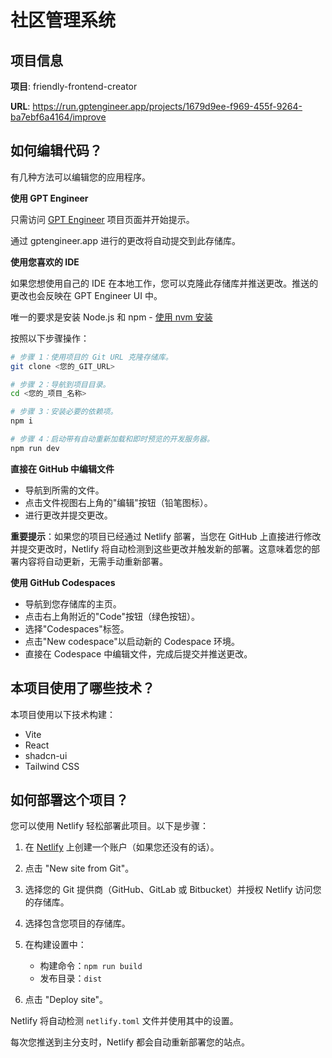 # 社区管理系统

## 项目信息

**项目**: friendly-frontend-creator

**URL**: https://run.gptengineer.app/projects/1679d9ee-f969-455f-9264-ba7ebf6a4164/improve

## 如何编辑代码？

有几种方法可以编辑您的应用程序。

**使用 GPT Engineer**

只需访问 [GPT Engineer](https://gptengineer.app/projects/1679d9ee-f969-455f-9264-ba7ebf6a4164/improve) 项目页面并开始提示。

通过 gptengineer.app 进行的更改将自动提交到此存储库。

**使用您喜欢的 IDE**

如果您想使用自己的 IDE 在本地工作，您可以克隆此存储库并推送更改。推送的更改也会反映在 GPT Engineer UI 中。

唯一的要求是安装 Node.js 和 npm - [使用 nvm 安装](https://github.com/nvm-sh/nvm#installing-and-updating)

按照以下步骤操作：

```sh
# 步骤 1：使用项目的 Git URL 克隆存储库。
git clone <您的_GIT_URL>

# 步骤 2：导航到项目目录。
cd <您的_项目_名称>

# 步骤 3：安装必要的依赖项。
npm i

# 步骤 4：启动带有自动重新加载和即时预览的开发服务器。
npm run dev
```

**直接在 GitHub 中编辑文件**

- 导航到所需的文件。
- 点击文件视图右上角的"编辑"按钮（铅笔图标）。
- 进行更改并提交更改。

**重要提示**：如果您的项目已经通过 Netlify 部署，当您在 GitHub 上直接进行修改并提交更改时，Netlify 将自动检测到这些更改并触发新的部署。这意味着您的部署内容将自动更新，无需手动重新部署。

**使用 GitHub Codespaces**

- 导航到您存储库的主页。
- 点击右上角附近的"Code"按钮（绿色按钮）。
- 选择"Codespaces"标签。
- 点击"New codespace"以启动新的 Codespace 环境。
- 直接在 Codespace 中编辑文件，完成后提交并推送更改。

## 本项目使用了哪些技术？

本项目使用以下技术构建：

- Vite
- React
- shadcn-ui
- Tailwind CSS

## 如何部署这个项目？

您可以使用 Netlify 轻松部署此项目。以下是步骤：

1. 在 [Netlify](https://www.netlify.com/) 上创建一个账户（如果您还没有的话）。

2. 点击 "New site from Git"。

3. 选择您的 Git 提供商（GitHub、GitLab 或 Bitbucket）并授权 Netlify 访问您的存储库。

4. 选择包含您项目的存储库。

5. 在构建设置中：
   - 构建命令：`npm run build`
   - 发布目录：`dist`

6. 点击 "Deploy site"。

Netlify 将自动检测 `netlify.toml` 文件并使用其中的设置。

每次您推送到主分支时，Netlify 都会自动重新部署您的站点。